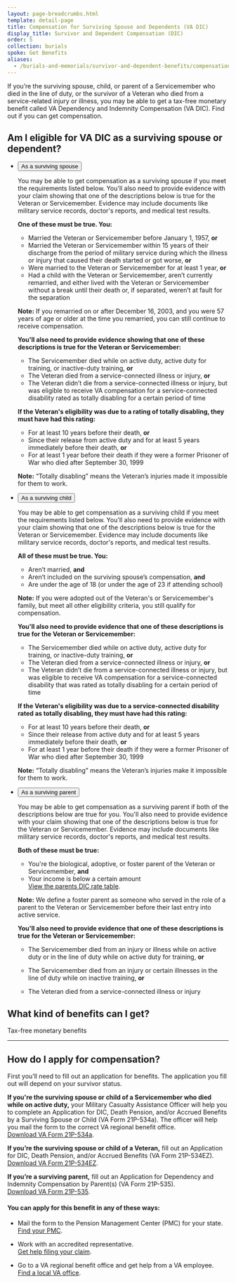 ```yaml
---
layout: page-breadcrumbs.html
template: detail-page
title: Compensation for Surviving Spouse and Dependents (VA DIC)
display_title: Survivor and Dependent Compensation (DIC)
order: 5
collection: burials
spoke: Get Benefits
aliases:
  - /burials-and-memorials/survivor-and-dependent-benefits/compensation/
---
```


<div class="va-introtext">

If you’re the surviving spouse, child, or parent of a Servicemember who died in the line of duty, or the survivor of a Veteran who died from a service-related injury or illness, you may be able to get a tax-free monetary benefit called VA Dependency and Indemnity Compensation (VA DIC). Find out if you can get compensation.

</div>

## Am I eligible for VA DIC as a surviving spouse or dependent?

<ul class="usa-accordion" aria-multiselectable="true">
<li>
<button class="usa-button-unstyled usa-accordion-button" aria-controls="VA-burials-survivor-spouse">As a surviving spouse</button>
<div id="VA-burials-survivor-spouse" class="usa-accordion-content">

You may be able to get compensation as a surviving spouse if you meet the requirements listed below. You'll also need to provide evidence with your claim showing that one of the descriptions below is true for the Veteran or Servicemember. Evidence may include documents like military service records, doctor's reports, and medical test results.

**One of these must be true. You:**
- Married the Veteran or Servicemember before January 1, 1957, **or**
- Married the Veteran or Servicemember within 15 years of their discharge from the period of military service during which the illness or injury that caused their death started or got worse, **or**
- Were married to the Veteran or Servicemember for at least 1 year, **or**
- Had a child with the Veteran or Servicemember, aren’t currently remarried, and either lived with the Veteran or Servicemember without a break until their death or, if separated, weren’t at fault for the separation

**Note:** If you remarried on or after December 16, 2003, and you were 57 years of age or older at the time you remarried, you can still continue to receive compensation.

**You'll also need to provide evidence showing that one of these descriptions is true for the Veteran or Servicemember:**
- The Servicemember died while on active duty, active duty for training, or inactive-duty training, **or**
- The Veteran died from a service-connected illness or injury, **or**
- The Veteran didn’t die from a service-connected illness or injury, but was eligible to receive VA compensation for a service-connected disability rated as totally disabling for a certain period of time

**If the Veteran's eligibility was due to a rating of totally disabling, they must have had this rating:**
- For at least 10 years before their death, **or**
- Since their release from active duty and for at least 5 years immediately before their death, **or**
- For at least 1 year before their death if they were a former Prisoner of War who died after September 30, 1999

**Note:** “Totally disabling” means the Veteran’s injuries made it impossible for them to work.

</div>
</li>
<li>
<button class="usa-button-unstyled usa-accordion-button" aria-controls="VA-burials-survivor-child">As a surviving child</button>
<div id="VA-burials-survivor-child" class="usa-accordion-content">

You may be able to get compensation as a surviving child if you meet the requirements listed below. You'll also need to provide evidence with your claim showing that one of the descriptions below is true for the Veteran or Servicemember. Evidence may include documents like military service records, doctor's reports, and medical test results.

**All of these must be true. You:**
- Aren’t married, **and**
- Aren’t included on the surviving spouse’s compensation, **and**
- Are under the age of 18 (or under the age of 23 if attending school)

**Note:** If you were adopted out of the Veteran's or Servicemember's family, but meet all other eligibility criteria, you still qualify for compensation.

**You'll also need to provide evidence that one of these descriptions is true for the Veteran or Servicemember:**
- The Servicemember died while on active duty, active duty for training, or inactive-duty training, **or**
- The Veteran died from a service-connected illness or injury, **or**
- The Veteran didn’t die from a service-connected illness or injury, but was eligible to receive VA compensation for a service-connected disability that was rated as totally disabling for a certain period of time

**If the Veteran's eligibility was due to a service-connected disability rated as totally disabling, they must have had this rating:**
- For at least 10 years before their death, **or**
- Since their release from active duty and for at least 5 years immediately before their death, **or**
- For at least 1 year before their death if they were a former Prisoner of War who died after September 30, 1999

**Note:** “Totally disabling” means the Veteran’s injuries make it impossible for them to work.
</div>

</li>
<li>
<button class="usa-button-unstyled usa-accordion-button" aria-controls="VA-burials-survivor-parent">As a surviving parent</button>
<div id="VA-burials-survivor-parent" class="usa-accordion-content">
  
You may be able to get compensation as a surviving parent if both of the descriptions below are true for you. You'll also need to provide evidence with your claim showing that one of the descriptions below is true for the Veteran or Servicemember. Evidence may include documents like military service records, doctor's reports, and medical test results.

**Both of these must be true:**
- You're the biological, adoptive, or foster parent of the Veteran or Servicemember, **and**
- Your income is below a certain amount <br>
[View the parents DIC rate table]( https://benefits.va.gov/Pension/current_rates_Parents_DIC_pen.asp).

**Note:** We define a foster parent as someone who served in the role of a parent to the Veteran or Servicemember before their last entry into active service.

**You'll also need to provide evidence that one of these descriptions is true for the Veteran or Servicemember:**
- The Servicemember died from an injury or illness while on active duty or in the line of duty while on active duty for training, **or**
- The Servicemember died from an injury or certain illnesses in the line of duty while on inactive training, **or**
- The Veteran died from a service-connected illness or injury

  </div>
  </li>
 </ul>

## What kind of benefits can I get?

Tax-free monetary benefits

-------------------------------------

## How do I apply for compensation?

First you’ll need to fill out an application for benefits. The application you fill out will depend on your survivor status.

**If you're the surviving spouse or child of a Servicemember who died while on active duty,** your Military Casualty Assistance Officer will help you to complete an Application for DIC, Death Pension, and/or Accrued Benefits by a Surviving Spouse or Child (VA Form 21P-534a). The officer will help you mail the form to the correct VA regional benefit office.<br>
[Download VA Form 21P-534a](https://www.vba.va.gov/pubs/forms/VBA-21P-534a-ARE.pdf).

**If you’re the surviving spouse or child of a Veteran,** fill out an Application for DIC, Death Pension, and/or Accrued Benefits (VA Form 21P-534EZ). <br>
[Download VA Form 21P-534EZ](https://www.vba.va.gov/pubs/forms/VBA-21P-534EZ-ARE.pdf).

**If you’re a surviving parent,** fill out an Application for Dependency and Indemnity Compensation by Parent(s) (VA Form 21P-535). <br>
[Download VA Form 21P-535](https://www.vba.va.gov/pubs/forms/VBA-21P-535-ARE.pdf).

#### You can apply for this benefit in any of these ways:

- Mail the form to the Pension Management Center (PMC) for your state. <br>
[Find your PMC](/pension/pension-management-centers/).

- Work with an accredited representative. <br>
[Get help filing your claim](/disability/get-help-filing-claim/).

- Go to a VA regional benefit office and get help from a VA employee. <br>
[Find a local VA office](/facilities/).
